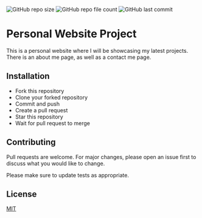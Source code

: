 ![GitHub repo size](https://img.shields.io/github/repo-size/Isaias-Garcia-Ariza-Personal-Website/personal-website)
![GitHub repo file count](https://img.shields.io/github/directory-file-count/Isaias-Garcia-Ariza-Personal-Website/personal-website)
![GitHub last commit](https://img.shields.io/github/last-commit/Isaias-Garcia-Ariza-Personal-Website/personal-website)

# Personal Website Project



This is a personal website where I will be showcasing my latest projects. There is an about me page, as well as a contact me page.

## Installation


* Fork this repository
* Clone your forked repository
* Commit and push
* Create a pull request
* Star this repository
* Wait for pull request to merge

## Contributing

Pull requests are welcome. For major changes, please open an issue first
to discuss what you would like to change.

Please make sure to update tests as appropriate.

## License

[MIT](https://choosealicense.com/licenses/mit/)
